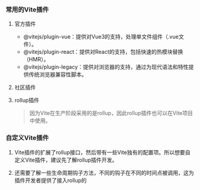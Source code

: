 ### 常用的Vite插件
1. 官方插件
    - @vitejs/plugin-vue：提供对Vue3的支持，处理单文件组件（.vue文件）。
    - @vitejs/plugin-react：提供对React的支持，包括快速的热模块替换（HMR）。
    - @vitejs/plugin-legacy：提供对浏览器的支持，通过为现代语法和特性提供传统浏览器兼容性脚本。

2. 社区插件

3. rollup插件
    > 因为Vite在生产阶段采用的是rollup，因此rollup插件也可以在Vite项目中使用。

### 自定义Vite插件

1. Vite插件的扩展了rollup接口，然后带有一些Vite独有的配置项。所以想要自定义Vite插件，建议先了解rollup插件开发。

2. 还需要了解一些生命周期钩子方法，不同的钩子在不同的时间点被调用，这为插件开发者提供了接入rollup的

